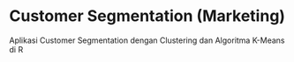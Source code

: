 # Customer Segmentation (Marketing)

Aplikasi Customer Segmentation dengan Clustering dan Algoritma K-Means di R